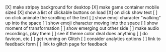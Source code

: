 [X] make stripey background for desktop
[X] make game container mobile sized
[X] show a list of clickable buttons on load
[X] on click show text
[ ] on click animate the scrolling of the text
[ ] show emoji character "walking" up into the space
[ ] show emoji character moving into the space
[ ] show moment of transformation
[ ] show emerging out other side
[ ] make audio recordings, play them
[ ] see if theme color deal does anything
[ ] do favicon, etc
[ ] get running on Glitch
[ ] consider analytics options
[ ] link to feedback form
[ ] link to glitch page for feedback